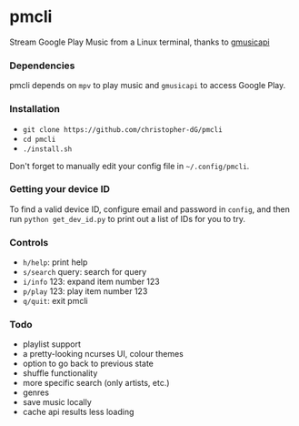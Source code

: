 # pmcli
Stream Google Play Music from a Linux terminal, thanks to [gmusicapi](https://github.com/simon-weber/gmusicapi)

### Dependencies 
pmcli depends on `mpv` to play music and `gmusicapi` to access Google Play.

### Installation
- `git clone https://github.com/christopher-dG/pmcli`
- `cd pmcli`
- `./install.sh`

Don't forget to manually edit your config file in `~/.config/pmcli`.

### Getting your device ID
To find a valid device ID, configure email and password in `config`, and then run `python get_dev_id.py` to print out a list of IDs for you to try.

### Controls
- `h/help`: print help
- `s/search` query: search for query
- `i/info` 123: expand item number 123
- `p/play` 123: play item number 123
- `q/quit`: exit pmcli

### Todo
- playlist support
- a pretty-looking ncurses UI, colour themes
- option to go back to previous state
- shuffle functionality
- more specific search (only artists, etc.)
- genres
- save music locally
- cache api results less loading